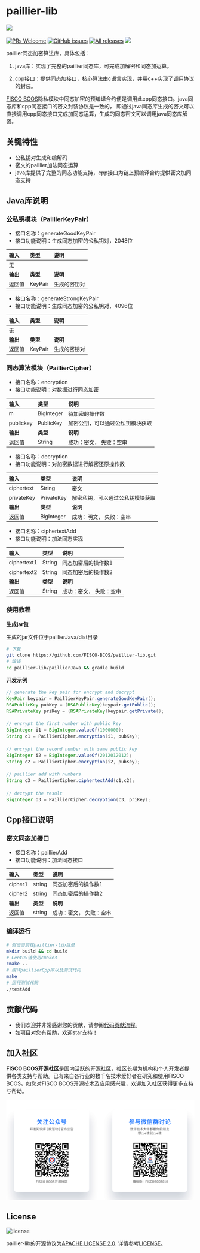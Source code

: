 # paillier-lib

![](https://github.com/FISCO-BCOS/FISCO-BCOS/raw/master/docs/images/FISCO_BCOS_Logo.svg?sanitize=true)

[![PRs Welcome](https://img.shields.io/badge/PRs-welcome-brightgreen.svg?style=flat-square)](http://makeapullrequest.com)
[![GitHub issues](https://img.shields.io/github/issues/FISCO-BCOS/paillier-lib.svg)](https://github.com/FISCO-BCOS/paillier-lib/issues)
[![All releases](https://img.shields.io/github/release/FISCO-BCOS/paillier-lib.svg)](https://github.com/FISCO-BCOS/paillier-lib/releases/latest)
![](https://img.shields.io/github/license/FISCO-BCOS/paillier-lib) 

paillier同态加密算法库，具体包括：

1. java库：实现了完整的paillier同态库，可完成加解密和同态加运算。

2. cpp接口：提供同态加接口，核心算法由c语言实现，并用c++实现了调用协议的封装。

[FISCO BCOS](https://github.com/FISCO-BCOS/FISCO-BCOS/tree/master)隐私模块中同态加密的预编译合约便是调用此cpp同态接口。java同态库和cpp同态接口的密文封装协议是一致的， 即通过java同态库生成的密文可以直接调用cpp同态接口完成加同态运算，生成的同态密文可以调用java同态库解密。

## 关键特性

- 公私钥对生成和编解码
- 密文的paillier加法同态运算
- java库提供了完整的同态功能支持，cpp接口为链上预编译合约提供密文加同态支持

## Java库说明

### 公私钥模块（PaillierKeyPair）

- 接口名称：generateGoodKeyPair
- 接口功能说明：生成同态加密的公私钥对，2048位

| 输入     | 类型     | 说明                                   |
| :----------- | :----------- | :----------------------------------------- |
| 无    |           |             |
| **输出** | **类型** | **说明**                               |
| 返回值       | KeyPair      | 生成的密钥对  |

- 接口名称：generateStrongKeyPair
- 接口功能说明：生成同态加密的公私钥对，4096位

| 输入     | 类型     | 说明                                   |
| :----------- | :----------- | :----------------------------------------- |
| 无    |           |             |
| **输出** | **类型** | **说明**                               |
| 返回值       | KeyPair      | 生成的密钥对  |


### 同态算法模块（PaillierCipher）

- 接口名称：encryption
- 接口功能说明：对数据进行同态加密

| 输入     | 类型     | 说明                         |
| :----------- | :----------- | :------------------------------- |
| m            | BigInteger   | 待加密的操作数                   |
| publickey    | PublicKey    | 加密公钥，可以通过公私钥模块获取 |
| **输出** | **类型** | **说明**                     |
| 返回值       | String       | 成功：密文，    失败：空串         |

- 接口名称：decryption
- 接口功能说明：对加密数据进行解密还原操作数

| 输入     | 类型     | 说明                         |
| :----------- | :----------- | :------------------------------- |
| ciphertext   | String       | 密文                             |
| privateKey   | PrivateKey   | 解密私钥，可以通过公私钥模块获取 |
| **输出** | **类型** | **说明**                     |
| 返回值       | BigInteger   | 成功：明文，    失败：空串         |

- 接口名称：ciphertextAdd
- 接口功能说明：加法同态实现

| 输入     | 类型     | 说明                           |
| :----------- | :----------- | :--------------------------------- |
| ciphertext1  | String       | 同态加密后的操作数1                |
| ciphertext2  | String       | 同态加密后的操作数2                |
| **输出** | **类型** | **说明**                       |
| 返回值       | String       | 成功：密文，    失败：空串 |

### 使用教程

**生成jar包**

生成的jar文件位于paillierJava/dist目录
```bash
# 下载
git clone https://github.com/FISCO-BCOS/paillier-lib.git
# 编译
cd paillier-lib/paillierJava && gradle build
```

**开发示例**

```java
// generate the key pair for encrypt and decrypt
KeyPair keypair = PaillierKeyPair.generateGoodKeyPair();
RSAPublicKey pubKey = (RSAPublicKey)keypair.getPublic();
RSAPrivateKey priKey = (RSAPrivateKey)keypair.getPrivate();

// encrypt the first number with public key
BigInteger i1 = BigInteger.valueOf(1000000);
String c1 = PaillierCipher.encryption(i1, pubKey);

// encrypt the second number with same public key
BigInteger i2 = BigInteger.valueOf(2012012012);
String c2 = PaillierCipher.encryption(i2, pubKey);

// paillier add with numbers
String c3 = PaillierCipher.ciphertextAdd(c1,c2);

// decrypt the result
BigInteger o3 = PaillierCipher.decryption(c3, priKey);
```

## Cpp接口说明

### 密文同态加接口

- 接口名称：paillierAdd
- 接口功能说明：加法同态接口

| 输入     | 类型     | 说明                           |
| :----------- | :----------- | :--------------------------------- |
| cipher1      | string       | 同态加密后的操作数1                |
| cipher2      | string       | 同态加密后的操作数2                |
| **输出** | **类型** | **说明**                       |
| 返回值       | string       | 成功：密文，    失败：空串 |

### 编译运行

```bash
# 假设当前在paillier-lib目录
mkdir build && cd build
# CentOS请使用cmake3
cmake ..
# 编译paillierCpp库以及测试代码
make
# 运行测试代码
./testAdd
```
## 贡献代码

- 我们欢迎并非常感谢您的贡献，请参阅[代码贡献流程](CONTRIBUTING.md)。
- 如项目对您有帮助，欢迎star支持！

## 加入社区

**FISCO BCOS开源社区**是国内活跃的开源社区，社区长期为机构和个人开发者提供各类支持与帮助。已有来自各行业的数千名技术爱好者在研究和使用FISCO BCOS。如您对FISCO BCOS开源技术及应用感兴趣，欢迎加入社区获得更多支持与帮助。

![](https://raw.githubusercontent.com/FISCO-BCOS/LargeFiles/master/images/QR_image.png)

## License

![license](https://img.shields.io/github/license/FISCO-BCOS/paillier-lib.svg)

paillier-lib的开源协议为[APACHE LICENSE 2.0](http://www.apache.org/licenses/). 详情参考[LICENSE](./LICENSE)。
